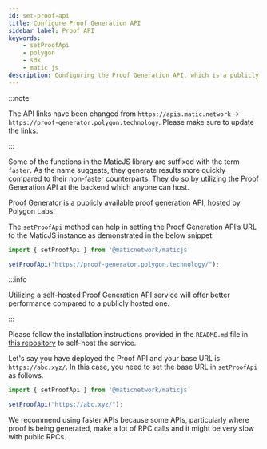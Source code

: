 ```yaml
---
id: set-proof-api
title: Configure Proof Generation API
sidebar_label: Proof API
keywords: 
    - setProofApi
    - polygon
    - sdk
    - matic js
description: Configuring the Proof Generation API, which is a publicly available proof generation API, hosted by Polygon Labs.
---
```


:::note

The API links have been changed from `https://apis.matic.network` &rarr; `https://proof-generator.polygon.technology`. Please make sure to update the links.

:::

Some of the functions in the MaticJS library are suffixed with the term `faster`. As the name suggests, they generate results more quickly compared to their non-faster counterparts. They do so by utilizing the Proof Generation API at the backend which anyone can host.

[Proof Generator](https://proof-generator.polygon.technology/) is a publicly available proof generation API, hosted by Polygon Labs.

The `setProofApi` method can help in setting the Proof Generation API’s URL to the MaticJS instance as demonstrated in the below snippet.

```js
import { setProofApi } from '@maticnetwork/maticjs'

setProofApi("https://proof-generator.polygon.technology/");
```

:::info

Utilizing a self-hosted Proof Generation API service will offer better performance compared to a publicly hosted one.

:::

Please follow the installation instructions provided in the `README.md` file in [this repository](https://github.com/maticnetwork/proof-generation-api) to self-host the service.

Let's say you have deployed the Proof API and your base URL is `https://abc.xyz/`. In this case, you need to set the base URL in `setProofApi` as follows.

```js
import { setProofApi } from '@maticnetwork/maticjs'

setProofApi("https://abc.xyz/");
```

We recommend using faster APIs because some APIs, particularly where proof is being generated, make a lot of RPC calls and it might be very slow with public RPCs.
